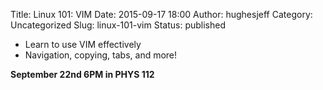 Title: Linux 101: VIM
Date: 2015-09-17 18:00
Author: hughesjeff
Category: Uncategorized
Slug: linux-101-vim
Status: published

-   Learn to use VIM effectively
-   Navigation, copying, tabs, and more!

**September 22nd 6PM in PHYS 112**
